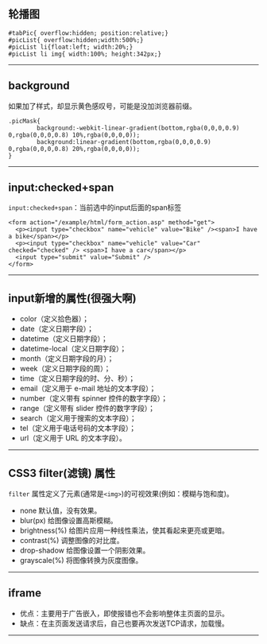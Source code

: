 ## 轮播图

    #tabPic{ overflow:hidden; position:relative;}
    #picList{ overflow:hidden;width:500%;}
    #picList li{float:left; width:20%;}
    #picList li img{ width:100%; height:342px;}
    
- - -
## background
如果加了样式，却显示黄色感叹号，可能是没加浏览器前缀。

    .picMask{ 
            background:-webkit-linear-gradient(bottom,rgba(0,0,0,0.9) 0,rgba(0,0,0,0.8) 10%,rgba(0,0,0,0));
            background:linear-gradient(bottom,rgba(0,0,0,0.9) 0,rgba(0,0,0,0.8) 20%,rgba(0,0,0,0));
    }

- - -
## input:checked+span
`input:checked+span`：当前选中的input后面的span标签

    <form action="/example/html/form_action.asp" method="get">
      <p><input type="checkbox" name="vehicle" value="Bike" /><span>I have a bike</span></p>
      <p><input type="checkbox" name="vehicle" value="Car" checked="checked" /> <span>I have a car</span></p>
      <input type="submit" value="Submit" />
    </form>

- - -
## input新增的属性(很强大啊)

- color（定义拾色器）；
- date（定义日期字段）；
- datetime（定义日期字段）；
- datetime-local（定义日期字段）；
- month（定义日期字段的月）；
- week（定义日期字段的周）；
- time（定义日期字段的时、分、秒）；
- email（定义用于 e-mail 地址的文本字段）；
- number（定义带有 spinner 控件的数字字段）；
- range（定义带有 slider 控件的数字字段）；
- search（定义用于搜索的文本字段）；
- tel（定义用于电话号码的文本字段）；
- url（定义用于 URL 的文本字段）。

- - -
## CSS3 filter(滤镜) 属性

`filter` 属性定义了元素(通常是`<img>`)的可视效果(例如：模糊与饱和度)。

- none	默认值，没有效果。
- blur(px)	给图像设置高斯模糊。
- brightness(%)	给图片应用一种线性乘法，使其看起来更亮或更暗。
- contrast(%)	调整图像的对比度。
- drop-shadow    给图像设置一个阴影效果。
- grayscale(%)	将图像转换为灰度图像。

- - -
## iframe

- 优点：主要用于广告嵌入，即使报错也不会影响整体主页面的显示。
- 缺点：在主页面发送请求后，自己也要再次发送TCP请求，加载慢。

- - -
